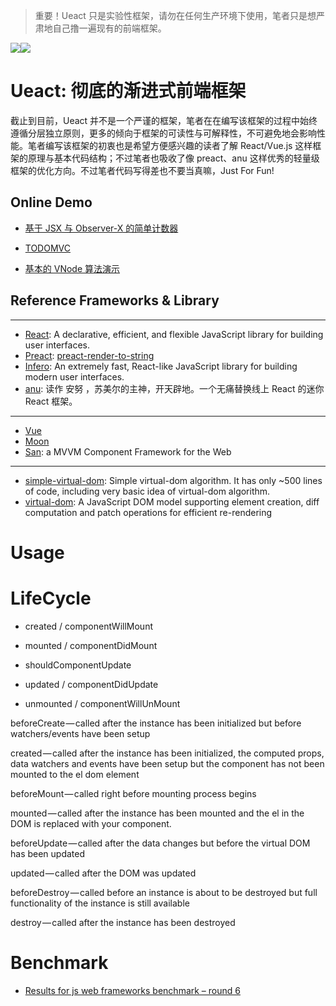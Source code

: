 
> 重要！Ueact 只是实验性框架，请勿在任何生产环境下使用，笔者只是想严肃地自己撸一遍现有的前端框架。

![](https://coding.net/u/hoteam/p/Cache/git/raw/master/2017/6/1/logo.png)![](https://badge.fury.io/gh/wxyyxc1992%2FUeact.svg)

# Ueact: 彻底的渐进式前端框架

截止到目前，Ueact 并不是一个严谨的框架，笔者在在编写该框架的过程中始终遵循分层独立原则，更多的倾向于框架的可读性与可解释性，不可避免地会影响性能。笔者编写该框架的初衷也是希望方便感兴趣的读者了解 React/Vue.js 这样框架的原理与基本代码结构；不过笔者也吸收了像 preact、anu 这样优秀的轻量级框架的优化方向。不过笔者代码写得差也不要当真嘛，Just For Fun!

## Online Demo

- [基于 JSX 与 Observer-X 的简单计数器](http://wxyyxc1992.github.io/ueact/browser/count.html)

- [TODOMVC](http://wxyyxc1992.github.io/ueact/browser/todomvc.html)

- [基本的 VNode 算法演示](http://wxyyxc1992.github.io/ueact/browser/vnode.html)

## Reference Frameworks & Library

****

- [React](https://github.com/facebook/react): A declarative, efficient, and flexible JavaScript library for building user interfaces.
- [Preact](https://github.com/developit/preact): [preact-render-to-string](https://github.com/developit/preact-render-to-string)
- [Infero](https://github.com/infernojs/inferno): An extremely fast, React-like JavaScript library for building modern user interfaces.
- [anu](https://github.com/RubyLouvre/anu): 读作 安努 ，苏美尔的主神，开天辟地。一个无痛替换线上 React 的迷你 React 框架。

****

- [Vue](https://github.com/vuejs/vue)
- [Moon]()
- [San](https://github.com/ecomfe/san): a MVVM Component Framework for the Web

****

- [simple-virtual-dom](https://github.com/livoras/simple-virtual-dom): Simple virtual-dom algorithm. It has only ~500 lines of code, including very basic idea of virtual-dom algorithm.
- [virtual-dom](https://github.com/Matt-Esch/virtual-dom): A JavaScript DOM model supporting element creation, diff computation and patch operations for efficient re-rendering


# Usage


# LifeCycle

- created / componentWillMount

- mounted / componentDidMount

- shouldComponentUpdate

- updated / componentDidUpdate

- unmounted / componentWillUnMount

beforeCreate — called after the instance has been initialized but before watchers/events have been setup

created — called after the instance has been initialized, the computed props, data watchers and events have been setup but the component has not been mounted to the el dom element

beforeMount — called right before mounting process begins

mounted — called after the instance has been mounted and the el in the DOM is replaced with your component.

beforeUpdate — called after the data changes but before the virtual DOM has been updated

updated — called after the DOM was updated

beforeDestroy — called before an instance is about to be destroyed but full functionality of the instance is still available

destroy — called after the instance has been destroyed

# Benchmark

- [Results for js web frameworks benchmark – round 6](https://hackernoon.com/top-resources-to-explore-react-fiber-9a2b19114520)